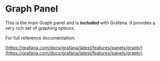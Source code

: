 # Graph Panel

This is the main Graph panel and is **included** with Grafana. It provides a very rich set of graphing options.

For full reference documentation:

[https://grafana.com/docs/grafana/latest/features/panels/graph/](https://grafana.com/docs/grafana/latest/features/panels/graph/)
